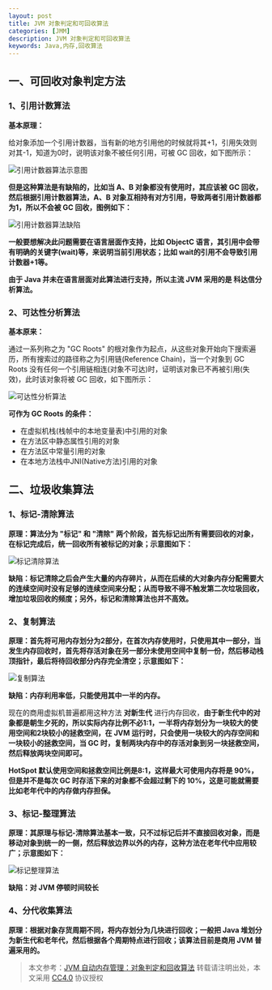 ```yaml
---
layout: post
title: JVM 对象判定和可回收算法
categories: [JMM]
description: JVM 对象判定和可回收算法
keywords: Java,内存,回收算法
---
```


## 一、可回收对象判定方法

### 1、引用计数算法

**基本原理：**

给对象添加一个引用计数器，当有新的地方引用他的时候就将其+1，引用失效则对其-1，知道为0时，说明该对象不被任何引用，可被 GC 回收，如下图所示：

![引用计数器算法示意图](https://mritd.b0.upaiyun.com/markdown/hexo_jvm_obj_recovery1.png)

<!--more-->

**但是这种算法是有缺陷的，比如当 A、B 对象都没有使用时，其应该被 GC 回收，然后根据引用计数器算法，A、B 对象互相持有对方引用，导致两者引用计数器都为1，所以不会被 GC 回收，图例如下：**

![引用计数器算法缺陷](https://mritd.b0.upaiyun.com/markdown/hexo_jvm_obj_recovery2.png)

**一般要想解决此问题需要在语言层面作支持，比如 ObjectC 语言，其引用中会带有明确的关键字(wait)等，来说明当前引用状态；比如 wait的引用不会导致引用计数器+1等。**

**由于 Java 并未在语言层面对此算法进行支持，所以主流 JVM 采用的是 科达信分析算法。**


### 2、可达性分析算法

**基本原来：**

通过一系列称之为 "GC Roots" 的根对象作为起点，从这些对象开始向下搜索遍历，所有搜索过的路径称之为引用链(Reference Chain)，当一个对象到 GC Roots 没有任何一个引用链相连(对象不可达)时，证明该对象已不再被引用(失效)，此时该对象将被 GC 回收，如下图所示：

![可达性分析算法](https://mritd.b0.upaiyun.com/markdown/hexo_jvm_obj_recovery3.png)

**可作为 GC Roots 的条件：**

- 在虚拟机栈(栈帧中的本地变量表)中引用的对象
- 在方法区中静态属性引用的对象
- 在方法区中常量引用的对象
- 在本地方法栈中JNI(Native方法)引用的对象

## 二、垃圾收集算法

### 1、标记-清除算法

**原理：算法分为 "标记" 和 "清除" 两个阶段，首先标记出所有需要回收的对象，在标记完成后，统一回收所有被标记的对象；示意图如下：**

![标记清除算法](https://mritd.b0.upaiyun.com/markdown/hexo_jvm_gc_biaojimm.png)

**缺陷：标记清除之后会产生大量的内存碎片，从而在后续的大对象内存分配需要大的连续空间时没有足够的连续空间来分配；从而导致不得不触发第二次垃圾回收，增加垃圾回收的频度；另外，标记和清除算法也并不高效。**

### 2、复制算法

**原理：首先将可用内存划分为2部分，在首次内存使用时，只使用其中一部分，当发生内存回收时，首先将存活对象在另一部分未使用空间中复制一份，然后移动栈顶指针，最后将待回收部分内存完全清空；示意图如下：**

![复制算法](https://mritd.b0.upaiyun.com/markdown/hexo_jvm_gc_copymm.png)

**缺陷：内存利用率低，只能使用其中一半的内存。**

现在的商用虚拟机普遍都用这种方法 **对新生代** 进行内存回收，**由于新生代中的对象都是朝生夕死的，所以实际内存比例不必1:1，一半将内存划分为一块较大的使用空间和2块较小的拯救空间，在 JVM 运行时，只会使用一块较大的内存空间和一块较小的拯救空间，当 GC 时，复制两块内存中的存活对象到另一块拯救空间，然后释放两块空间即可。**

**HotSpot 默认使用空间和拯救空间比例是8:1，这样最大可使用内存将是 90%，但是并不是每次 GC 时存活下来的对象都不会超过剩下的 10%，这是可能就需要比如老年代中的内存做内存担保。**


### 3、标记-整理算法

**原理：其原理与标记-清除算法基本一致，只不过标记后并不直接回收对象，而是移动对象到统一的一侧，然后释放边界以外的内存，这种方法在老年代中应用较广；示意图如下：**

![标记整理算法](https://mritd.b0.upaiyun.com/markdown/hexo_jvm_gc_biaojizhenglimm.png)

**缺陷：对 JVM 停顿时间较长**

### 4、分代收集算法

**原理：根据对象存货周期不同，将内存划分为几块进行回收；一般把 Java 堆划分为新生代和老年代，然后根据各个周期特点进行回收；该算法目前是商用 JVM 普遍采用的。**

> 本文参考：[JVM 自动内存管理：对象判定和回收算法](http://www.jikexueyuan.com/course/2098_2.html?ss=2)
转载请注明出处，本文采用 [CC4.0](http://creativecommons.org/licenses/by-nc-nd/4.0/) 协议授权
